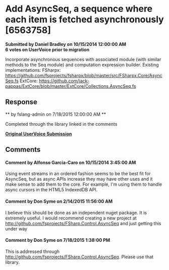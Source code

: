 # Add AsyncSeq, a sequence where each item is fetched asynchronously [6563758] #

**Submitted by Daniel Bradley on 10/15/2014 12:00:00 AM**  
**6 votes on UserVoice prior to migration**  

Incorporate asynchronous sequences with associated module (with similar methods to the Seq module) and computation expression builder.
Existing implementations:
FSharpx: https://github.com/fsprojects/fsharpx/blob/master/src/FSharpx.Core/AsyncSeq.fs
ExtCore: https://github.com/jack-pappas/ExtCore/blob/master/ExtCore/Collections.AsyncSeq.fs



## Response ##
** by fslang-admin on 7/18/2015 12:00:00 AM **

Completed through the library linked in the comments


**[Original UserVoice Submission](https://fslang.uservoice.com/forums/245727-f-language/suggestions/6563758)**


## Comments ##


#### Comment by Alfonso Garcia-Caro on 10/15/2014 3:45:00 AM ####
Using event streams in an ordered fashion seems to be the best fit for AsyncSeq, but as async APIs increase they may have other uses and it make sense to add them to the core. For example, I'm using them to handle async cursors in the HTML5 IndexedDB API.


#### Comment by Don Syme on 2/14/2015 11:56:00 AM ####
I believe this should be done as an independent nuget package. It is extremely useful.
I would recommend creating a new project at http://github.com/fsprojects/FSharp.Control.AsyncSeq and just getting this under way


#### Comment by Don Syme on 7/18/2015 1:38:00 PM ####
This is addressed through http://github.com/fsprojects/FSharp.Control.AsyncSeq. Please use that library.

